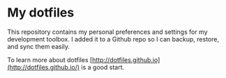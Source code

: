 My dotfiles
===========

This repository contains my personal preferences and settings for my development toolbox. I added it
to a Github repo so I can backup, restore, and sync them easily.

To learn more about dotfiles [http://dotfiles.github.io](http://dotfiles.github.io/) is a good start.
